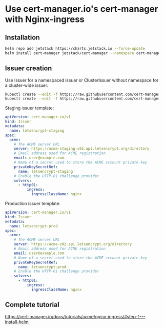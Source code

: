 # Use cert-manager.io's cert-manager with Nginx-ingress

## Installation

```bash
helm repo add jetstack https://charts.jetstack.io --force-update
helm install cert-manager jetstack/cert-manager --namespace cert-manager --create-namespace --version v1.16.1 --set crds.enabled=true
```

## Issuer creation

Use Issuer for a namespaced issuer or ClusterIssuer without namespace for a cluster-wide issuer.

```bash
kubectl create --edit -f https://raw.githubusercontent.com/cert-manager/website/master/content/docs/tutorials/acme/example/staging-issuer.yaml
kubectl create --edit -f https://raw.githubusercontent.com/cert-manager/website/master/content/docs/tutorials/acme/example/production-issuer.yaml
```

Staging issuer template:

```yaml
apiVersion: cert-manager.io/v1
kind: Issuer
metadata:
  name: letsencrypt-staging
spec:
  acme:
    # The ACME server URL
    server: https://acme-staging-v02.api.letsencrypt.org/directory
    # Email address used for ACME registration
    email: user@example.com
    # Name of a secret used to store the ACME account private key
    privateKeySecretRef:
      name: letsencrypt-staging
    # Enable the HTTP-01 challenge provider
    solvers:
      - http01:
          ingress:
            ingressClassName: nginx
```

Production issuer template:

```yaml
apiVersion: cert-manager.io/v1
kind: Issuer
metadata:
  name: letsencrypt-prod
spec:
  acme:
    # The ACME server URL
    server: https://acme-v02.api.letsencrypt.org/directory
    # Email address used for ACME registration
    email: user@example.com
    # Name of a secret used to store the ACME account private key
    privateKeySecretRef:
      name: letsencrypt-prod
    # Enable the HTTP-01 challenge provider
    solvers:
      - http01:
          ingress:
            ingressClassName: nginx
```

## Complete tutorial

<https://cert-manager.io/docs/tutorials/acme/nginx-ingress/#step-1---install-helm>

